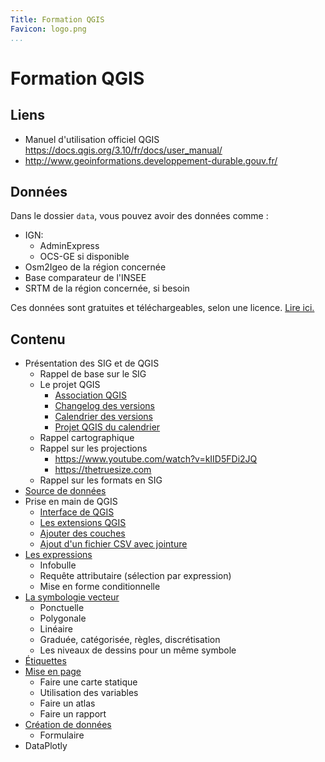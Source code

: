 ```yaml
---
Title: Formation QGIS
Favicon: logo.png
...
```


# Formation QGIS

## Liens

* Manuel d'utilisation officiel QGIS https://docs.qgis.org/3.10/fr/docs/user_manual/
* http://www.geoinformations.developpement-durable.gouv.fr/

## Données

Dans le dossier `data`, vous pouvez avoir des données comme :
 
* IGN:
    * AdminExpress
    * OCS-GE si disponible
* Osm2Igeo de la région concernée
* Base comparateur de l'INSEE
* SRTM de la région concernée, si besoin

Ces données sont gratuites et téléchargeables, selon une licence. [Lire ici.](./source_de_donnees.md)

## Contenu

* Présentation des SIG et de QGIS
    * Rappel de base sur le SIG
    * Le projet QGIS
        * [Association QGIS](https://www.qgis.org/fr/site/getinvolved/governance/index.html) 
        * [Changelog des versions](https://changelog.qgis.org/en/qgis/)
        * [Calendrier des versions](https://www.qgis.org/fr/site/getinvolved/development/roadmap.html#release-schedule)
        * [Projet QGIS du calendrier](https://github.com/Gustry/qgis-roadmap-project)
    * Rappel cartographique
    * Rappel sur les projections
        * https://www.youtube.com/watch?v=kIID5FDi2JQ
        * https://thetruesize.com
    * Rappel sur les formats en SIG
* [Source de données](./source_de_donnees.md)
* Prise en main de QGIS
    * [Interface de QGIS](./01_interface.md)
    * [Les extensions QGIS](./extensions.md)
    * [Ajouter des couches](./02_ajout_couches.md)
    * [Ajout d'un fichier CSV avec jointure](./04_jointure_attributaire.md)
* [Les expressions](./03_expressions.md)
    * Infobulle
    * Requête attributaire (sélection par expression)
    * Mise en forme conditionnelle
* [La symbologie vecteur](./symbologie_vecteur.md)
    * Ponctuelle
    * Polygonale
    * Linéaire
    * Graduée, catégorisée, règles, discrétisation
    * Les niveaux de dessins pour un même symbole
* [Étiquettes](./etiquettes.md)
* [Mise en page](./mise_en_page.md)
    * Faire une carte statique
    * Utilisation des variables
    * Faire un atlas
    * Faire un rapport
* [Création de données](./formulaire.md)
    * Formulaire
* DataPlotly
  